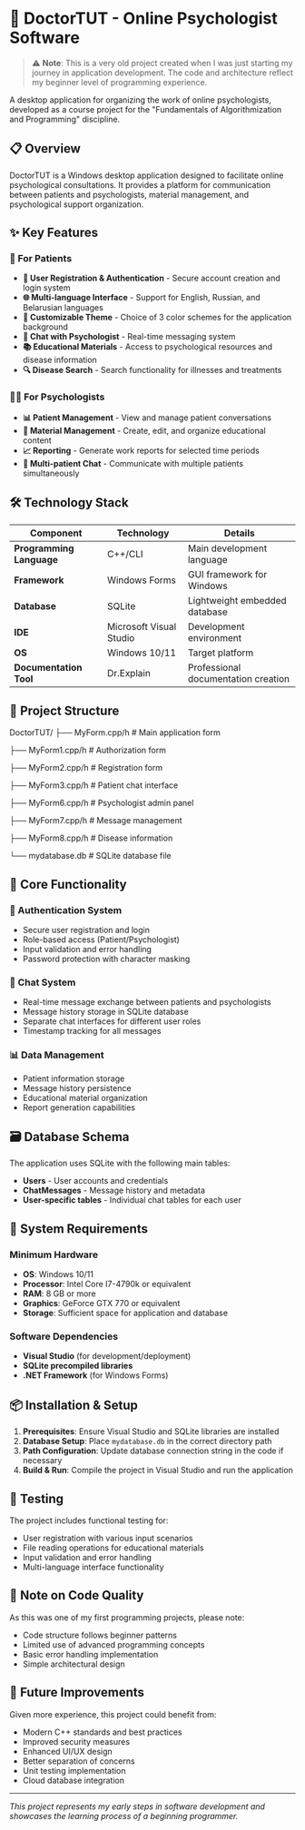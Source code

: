 # 🧠 DoctorTUT - Online Psychologist Software

> ⚠️ **Note**: This is a very old project created when I was just starting my journey in application development. The code and architecture reflect my beginner level of programming experience.

A desktop application for organizing the work of online psychologists, developed as a course project for the "Fundamentals of Algorithmization and Programming" discipline.

## 📋 Overview

DoctorTUT is a Windows desktop application designed to facilitate online psychological consultations. It provides a platform for communication between patients and psychologists, material management, and psychological support organization.

## ✨ Key Features

### 👤 For Patients
- **🔐 User Registration & Authentication** - Secure account creation and login system
- **🌐 Multi-language Interface** - Support for English, Russian, and Belarusian languages
- **🎨 Customizable Theme** - Choice of 3 color schemes for the application background
- **💬 Chat with Psychologist** - Real-time messaging system
- **📚 Educational Materials** - Access to psychological resources and disease information
- **🔍 Disease Search** - Search functionality for illnesses and treatments

### 👨‍⚕️ For Psychologists
- **📊 Patient Management** - View and manage patient conversations
- **📝 Material Management** - Create, edit, and organize educational content
- **📈 Reporting** - Generate work reports for selected time periods
- **💬 Multi-patient Chat** - Communicate with multiple patients simultaneously

## 🛠️ Technology Stack

| Component | Technology | Details |
|-----------|------------|---------|
| **Programming Language** | C++/CLI | Main development language |
| **Framework** | Windows Forms | GUI framework for Windows |
| **Database** | SQLite | Lightweight embedded database |
| **IDE** | Microsoft Visual Studio | Development environment |
| **OS** | Windows 10/11 | Target platform |
| **Documentation Tool** | Dr.Explain | Professional documentation creation |

## 📁 Project Structure
DoctorTUT/
├── MyForm.cpp/h # Main application form

├── MyForm1.cpp/h # Authorization form

├── MyForm2.cpp/h # Registration form

├── MyForm3.cpp/h # Patient chat interface

├── MyForm6.cpp/h # Psychologist admin panel

├── MyForm7.cpp/h # Message management

├── MyForm8.cpp/h # Disease information

└── mydatabase.db # SQLite database file


## 🔧 Core Functionality

### 🔐 Authentication System
- Secure user registration and login
- Role-based access (Patient/Psychologist)
- Input validation and error handling
- Password protection with character masking

### 💬 Chat System
- Real-time message exchange between patients and psychologists
- Message history storage in SQLite database
- Separate chat interfaces for different user roles
- Timestamp tracking for all messages

### 📊 Data Management
- Patient information storage
- Message history persistence
- Educational material organization
- Report generation capabilities

## 🗃️ Database Schema

The application uses SQLite with the following main tables:

- **Users** - User accounts and credentials
- **ChatMessages** - Message history and metadata
- **User-specific tables** - Individual chat tables for each user

## 🚀 System Requirements

### Minimum Hardware
- **OS**: Windows 10/11
- **Processor**: Intel Core I7-4790k or equivalent
- **RAM**: 8 GB or more
- **Graphics**: GeForce GTX 770 or equivalent
- **Storage**: Sufficient space for application and database

### Software Dependencies
- **Visual Studio** (for development/deployment)
- **SQLite precompiled libraries**
- **.NET Framework** (for Windows Forms)

## 📦 Installation & Setup

1. **Prerequisites**: Ensure Visual Studio and SQLite libraries are installed
2. **Database Setup**: Place `mydatabase.db` in the correct directory path
3. **Path Configuration**: Update database connection string in the code if necessary
4. **Build & Run**: Compile the project in Visual Studio and run the application

## 🧪 Testing

The project includes functional testing for:
- User registration with various input scenarios
- File reading operations for educational materials
- Input validation and error handling
- Multi-language interface functionality

## 📝 Note on Code Quality

As this was one of my first programming projects, please note:
- Code structure follows beginner patterns
- Limited use of advanced programming concepts
- Basic error handling implementation
- Simple architectural design

## 🔮 Future Improvements

Given more experience, this project could benefit from:
- Modern C++ standards and best practices
- Improved security measures
- Enhanced UI/UX design
- Better separation of concerns
- Unit testing implementation
- Cloud database integration


---

*This project represents my early steps in software development and showcases the learning process of a beginning programmer.*
